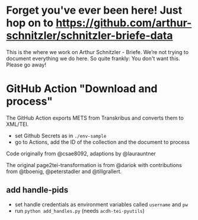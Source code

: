 # Forget you've ever been here! Just hop on to https://github.com/arthur-schnitzler/schnitzler-briefe-data

This is the where we work on Arthur Schnitzler - Briefe. We’re not trying to document everything we do here. So quite frankly: You don't want this. Please go away!

# GitHub Action "Download and process"

The GitHub Action exports METS from Transkribus and converts them to XML/TEI.

* set Github Secrets as in `./env-sample`
* go to Actions, add the ID of the collection and the document to process

Code originally from @csae8092, adaptions by @laurauntner

The original page2tei-transformation is from @dariok with contributions from @tboenig, @peterstadler and @tillgrallert.

## add handle-pids

* set handle credentials as environment variables called `username` and `pw`
* run `python add_handles.py` (needs `acdh-tei-pyutils`)